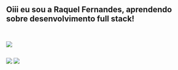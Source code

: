 ## Oiii eu sou a Raquel Fernandes, aprendendo sobre desenvolvimento full stack!

<div style="display: inline_block"><br>
<p aling=left>
  <a href="https://skillicons.dev">
    <img src="https://skillicons.dev/icons?i=js,python,c,dart,html,css,react,nodejs,nextjs,django,docker,latex,vscode" />
  </a>
</p>
</div>
  
##
 
<div> 
  <a href="https://instagram.com/_raquelima_" target="_blank"><img src="https://img.shields.io/badge/-Instagram-%23E4405F?style=for-the-badge&logo=instagram&logoColor=white" target="_blank"></a>
  <a href = "mailto:fernandeslimaraquel@gmail.com"><img src="https://img.shields.io/badge/-Gmail-%23333?style=for-the-badge&logo=gmail&logoColor=white" target="_blank">   </a> 
</div>



